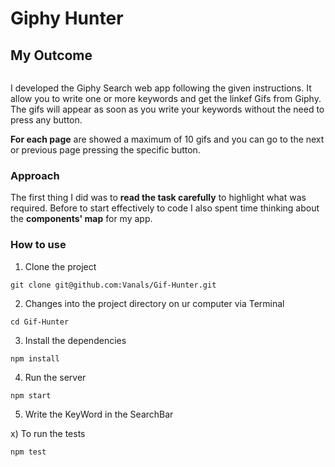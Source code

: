 # Giphy Hunter
## My Outcome

![]()


I developed the Giphy Search web app following the given instructions.
It allow you to write one or more keywords and get the linkef Gifs from Giphy.
The gifs will appear as soon as you write your keywords without the need to press any button.

**For each page** are showed a maximum of 10 gifs and you can go to the next or previous page pressing the specific button.

### Approach

The first thing I did was to **read the task carefully** to highlight what was required. Before to start effectively to code I also spent time thinking about the **components' map** for my app.


### How to use

1) Clone the project
```
git clone git@github.com:Vanals/Gif-Hunter.git
```
2) Changes into the project directory on ur computer via Terminal
```
cd Gif-Hunter
```
3) Install the dependencies
```
npm install
```
4) Run the server
```
npm start
```
5) Write the KeyWord in the SearchBar

x) To run the tests
```
npm test
```
